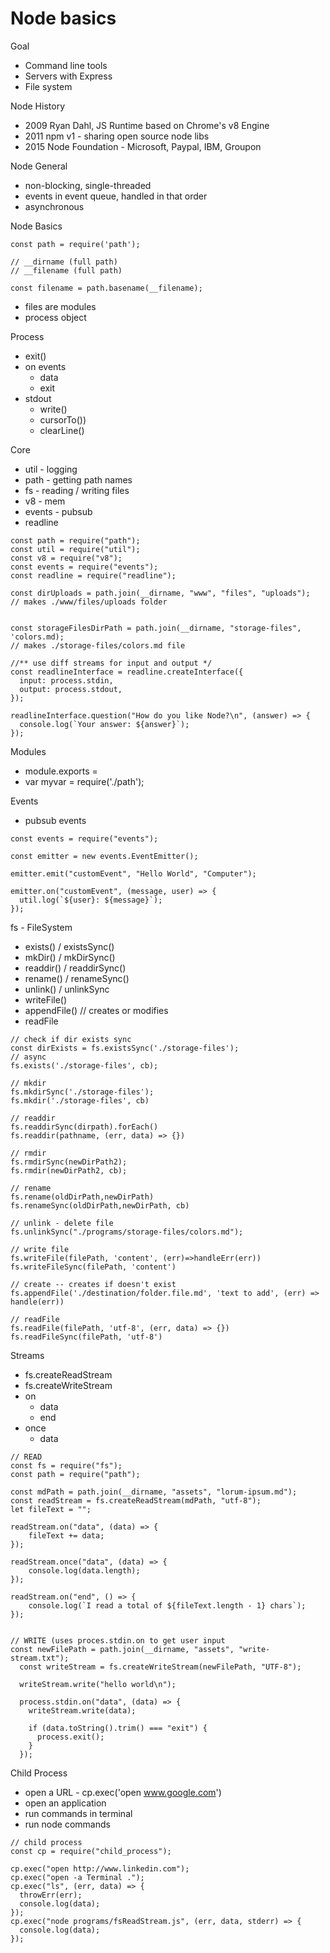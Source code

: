 # Node basics

Goal

- Command line tools
- Servers with Express
- File system

Node History

- 2009 Ryan Dahl, JS Runtime based on Chrome's v8 Engine
- 2011 npm v1 - sharing open source node libs
- 2015 Node Foundation - Microsoft, Paypal, IBM, Groupon

Node General

- non-blocking, single-threaded
- events in event queue, handled in that order
- asynchronous

Node Basics

```
const path = require('path');

// __dirname (full path)
// __filename (full path)

const filename = path.basename(__filename);

```

- files are modules
- process object

Process

- exit()
- on events
  - data
  - exit
- stdout
  - write()
  - cursorTo())
  - clearLine()

Core

- util - logging
- path - getting path names
- fs - reading / writing files
- v8 - mem
- events - pubsub
- readline

```
const path = require("path");
const util = require("util");
const v8 = require("v8");
const events = require("events");
const readline = require("readline");

const dirUploads = path.join(__dirname, "www", "files", "uploads");
// makes ./www/files/uploads folder


const storageFilesDirPath = path.join(__dirname, "storage-files", 'colors.md);
// makes ./storage-files/colors.md file

//** use diff streams for input and output */
const readlineInterface = readline.createInterface({
  input: process.stdin,
  output: process.stdout,
});

readlineInterface.question("How do you like Node?\n", (answer) => {
  console.log(`Your answer: ${answer}`);
});
```

Modules

- module.exports =
- var myvar = require('./path');

Events

- pubsub events

```
const events = require("events");

const emitter = new events.EventEmitter();

emitter.emit("customEvent", "Hello World", "Computer");

emitter.on("customEvent", (message, user) => {
  util.log(`${user}: ${message}`);
});
```

fs - FileSystem

- exists() / existsSync()
- mkDir() / mkDirSync()
- readdir() / readdirSync()
- rename() / renameSync()
- unlink() / unlinkSync
- writeFile()
- appendFile() // creates or modifies
- readFile

```
// check if dir exists sync
const dirExists = fs.existsSync('./storage-files');
// async
fs.exists('./storage-files', cb);

// mkdir
fs.mkdirSync('./storage-files');
fs.mkdir('./storage-files', cb)

// readdir
fs.readdirSync(dirpath).forEach()
fs.readdir(pathname, (err, data) => {})

// rmdir
fs.rmdirSync(newDirPath2);
fs.rmdir(newDirPath2, cb);

// rename
fs.rename(oldDirPath,newDirPath)
fs.renameSync(oldDirPath,newDirPath, cb)

// unlink - delete file
fs.unlinkSync("./programs/storage-files/colors.md");

// write file
fs.writeFile(filePath, 'content', (err)=>handleErr(err))
fs.writeFileSync(filePath, 'content')

// create -- creates if doesn't exist
fs.appendFile('./destination/folder.file.md', 'text to add', (err) => handle(err))

// readFile
fs.readFile(filePath, 'utf-8', (err, data) => {})
fs.readFileSync(filePath, 'utf-8')
```

Streams

- fs.createReadStream
- fs.createWriteStream
- on
  - data
  - end
- once
  - data

```
// READ
const fs = require("fs");
const path = require("path");

const mdPath = path.join(__dirname, "assets", "lorum-ipsum.md");
const readStream = fs.createReadStream(mdPath, "utf-8");
let fileText = "";

readStream.on("data", (data) => {
    fileText += data;
});

readStream.once("data", (data) => {
    console.log(data.length);
});

readStream.on("end", () => {
    console.log(`I read a total of ${fileText.length - 1} chars`);
});


// WRITE (uses proces.stdin.on to get user input
const newFilePath = path.join(__dirname, "assets", "write-stream.txt");
  const writeStream = fs.createWriteStream(newFilePath, "UTF-8");

  writeStream.write("hello world\n");

  process.stdin.on("data", (data) => {
    writeStream.write(data);

    if (data.toString().trim() === "exit") {
      process.exit();
    }
  });
```

Child Process

- open a URL - cp.exec('open www.google.com')
- open an application
- run commands in terminal
- run node commands

```
// child process
const cp = require("child_process");

cp.exec("open http://www.linkedin.com");
cp.exec("open -a Terminal .");
cp.exec("ls", (err, data) => {
  throwErr(err);
  console.log(data);
});
cp.exec("node programs/fsReadStream.js", (err, data, stderr) => {
  console.log(data);
});
```
